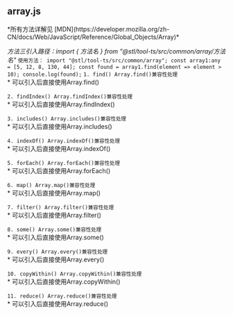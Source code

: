 
## array.js 
<div id="array"></div>
    *所有方法详解见 [MDN](https://developer.mozilla.org/zh-CN/docs/Web/JavaScript/Reference/Global_Objects/Array)*
    
   *方法三引入路径：import { 方法名 } from "@stl/tool-ts/src/common/array/方法名"*
    ```
        使用方法：
        import "@stl/tool-ts/src/common/array";
        const array1:any = [5, 12, 8, 130, 44];
        const found = array1.find(element => element > 10);
        console.log(found);
    ```
   `1. find() Array.find()兼容性处理`  
      * 可以引入后直接使用Array.find()

   `2. findIndex() Array.findIndex()兼容性处理`  
      * 可以引入后直接使用Array.findIndex()

   `3. includes() Array.includes()兼容性处理`  
      * 可以引入后直接使用Array.includes()

   `4. indexOf() Array.indexOf()兼容性处理`  
      * 可以引入后直接使用Array.indexOf()

   `5. forEach() Array.forEach()兼容性处理`  
      * 可以引入后直接使用Array.forEach()

   `6. map() Array.map()兼容性处理`  
      * 可以引入后直接使用Array.map()

   `7. filter() Array.filter()兼容性处理`  
      * 可以引入后直接使用Array.filter()

   `8. some() Array.some()兼容性处理`  
      * 可以引入后直接使用Array.some()

   `9. every() Array.every()兼容性处理`  
      * 可以引入后直接使用Array.every()

   `10. copyWithin() Array.copyWithin()兼容性处理`  
      * 可以引入后直接使用Array.copyWithin()

   `11. reduce() Array.reduce()兼容性处理`  
      * 可以引入后直接使用Array.reduce()
    













